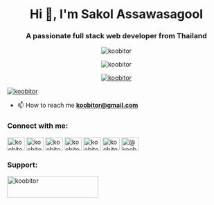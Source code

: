 <h1 align="center">Hi 👋, I'm Sakol Assawasagool</h1>
<h3 align="center">A passionate full stack web developer from Thailand</h3>

<p align="center"><img align="center" src="https://github-readme-streak-stats.herokuapp.com/?user=koobitor&" alt="koobitor" /></p>
<p align="center"> <img src="https://komarev.com/ghpvc/?username=koobitor&label=Profile%20views&color=0e75b6&style=flat" alt="koobitor" /> </p>


<p align="center"> <a href="https://github.com/ryo-ma/github-profile-trophy"><img src="https://github-profile-trophy.vercel.app/?username=koobitor" alt="koobitor" /></a> </p>

<p align="left"> <a href="https://twitter.com/koobitor" target="blank"><img src="https://img.shields.io/twitter/follow/koobitor?logo=twitter&style=for-the-badge" alt="koobitor" /></a> </p>

- 📫 How to reach me **koobitor@gmail.com**

<h3 align="left">Connect with me:</h3>
<p align="left">
<a href="https://codepen.io/koobitor" target="blank"><img align="center" src="https://raw.githubusercontent.com/rahuldkjain/github-profile-readme-generator/master/src/images/icons/Social/codepen.svg" alt="koobitor" height="30" width="40" /></a>
<a href="https://dev.to/koobitor" target="blank"><img align="center" src="https://raw.githubusercontent.com/rahuldkjain/github-profile-readme-generator/master/src/images/icons/Social/devto.svg" alt="koobitor" height="30" width="40" /></a>
<a href="https://twitter.com/koobitor" target="blank"><img align="center" src="https://raw.githubusercontent.com/rahuldkjain/github-profile-readme-generator/master/src/images/icons/Social/twitter.svg" alt="koobitor" height="30" width="40" /></a>
<a href="https://linkedin.com/in/koobitor" target="blank"><img align="center" src="https://raw.githubusercontent.com/rahuldkjain/github-profile-readme-generator/master/src/images/icons/Social/linked-in-alt.svg" alt="koobitor" height="30" width="40" /></a>
<a href="https://fb.com/koobitor" target="blank"><img align="center" src="https://raw.githubusercontent.com/rahuldkjain/github-profile-readme-generator/master/src/images/icons/Social/facebook.svg" alt="koobitor" height="30" width="40" /></a>
<a href="https://instagram.com/koobitor" target="blank"><img align="center" src="https://raw.githubusercontent.com/rahuldkjain/github-profile-readme-generator/master/src/images/icons/Social/instagram.svg" alt="koobitor" height="30" width="40" /></a>
<a href="https://medium.com/@koobitor" target="blank"><img align="center" src="https://raw.githubusercontent.com/rahuldkjain/github-profile-readme-generator/master/src/images/icons/Social/medium.svg" alt="@koobitor" height="30" width="40" /></a>
</p>

<h3 align="left">Support:</h3>
<p><a href="https://ko-fi.com/koobitor"> <img align="left" src="https://cdn.ko-fi.com/cdn/kofi3.png?v=3" height="50" width="210" alt="koobitor" /></a></p><br><br>
